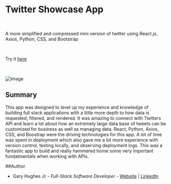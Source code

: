 # Twitter Showcase App

<br>

A more simplified and compressed mini version of twitter using React.js, Axios, Python, CSS, and Bootstrap

<br>

Try it [here](https://twitter-showcase-2prb.onrender.com)

<br>

![Image](./Client/dist/images/readme-image.png)

## Summary

This app was designed to level up my experience and knowledge of building full stack applications with a little more depth to how data is requested, filtered, and rendered. It was amazing to connect with Twitters API and learn a lot about how an extremely large data base of tweets can be customized for business as well as managing data. React, Python, Axios, CSS, and Boostrap were the driving technologies for this app. A lot of time was spent in deployment which also gave me a lot more experience with version control, testing locally, and observing deployment logs. This was a fantastic app to build and really hammered home some very important fundatmentals when working with APIs.

##Author

- Gary Hughes Jr - _Full-Stack Software Developer_ - [Website](https://garyleehughesjr.com) | [LinkedIn](https://www.linkedin.com/in/gary-hughes-jr-64925b229/)

